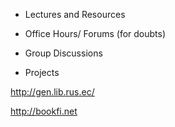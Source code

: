 - Lectures and Resources

- Office Hours/ Forums (for doubts)

- Group Discussions

- Projects

http://gen.lib.rus.ec/

http://bookfi.net
